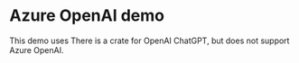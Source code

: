 # Azure OpenAI demo

This demo uses There is a crate for OpenAI ChatGPT, but does not support Azure OpenAI.